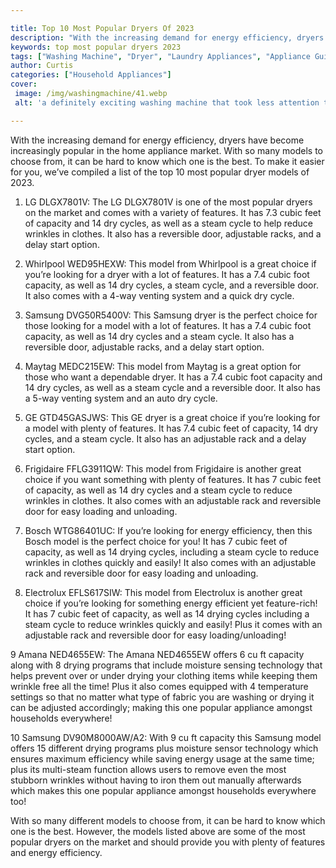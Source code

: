 ```yaml
---

title: Top 10 Most Popular Dryers Of 2023
description: "With the increasing demand for energy efficiency, dryers have become increasingly popular in the home appliance market. With so ma...take a moment to check it out "
keywords: top most popular dryers 2023
tags: ["Washing Machine", "Dryer", "Laundry Appliances", "Appliance Guide"]
author: Curtis
categories: ["Household Appliances"]
cover: 
 image: /img/washingmachine/41.webp
 alt: 'a definitely exciting washing machine that took less attention than they thought'

---
```


With the increasing demand for energy efficiency, dryers have become increasingly popular in the home appliance market. With so many models to choose from, it can be hard to know which one is the best. To make it easier for you, we’ve compiled a list of the top 10 most popular dryer models of 2023.

1. LG DLGX7801V: The LG DLGX7801V is one of the most popular dryers on the market and comes with a variety of features. It has 7.3 cubic feet of capacity and 14 dry cycles, as well as a steam cycle to help reduce wrinkles in clothes. It also has a reversible door, adjustable racks, and a delay start option.

2. Whirlpool WED95HEXW: This model from Whirlpool is a great choice if you’re looking for a dryer with a lot of features. It has a 7.4 cubic foot capacity, as well as 14 dry cycles, a steam cycle, and a reversible door. It also comes with a 4-way venting system and a quick dry cycle.

3. Samsung DVG50R5400V: This Samsung dryer is the perfect choice for those looking for a model with a lot of features. It has a 7.4 cubic foot capacity, as well as 14 dry cycles and a steam cycle. It also has a reversible door, adjustable racks, and a delay start option.

4. Maytag MEDC215EW: This model from Maytag is a great option for those who want a dependable dryer. It has a 7.4 cubic foot capacity and 14 dry cycles, as well as a steam cycle and a reversible door. It also has a 5-way venting system and an auto dry cycle.

5. GE GTD45GASJWS: This GE dryer is a great choice if you’re looking for a model with plenty of features. It has 7.4 cubic feet of capacity, 14 dry cycles, and a steam cycle. It also has an adjustable rack and a delay start option.

6. Frigidaire FFLG3911QW: This model from Frigidaire is another great choice if you want something with plenty of features. It has 7 cubic feet of capacity, as well as 14 dry cycles and a steam cycle to reduce wrinkles in clothes. It also comes with an adjustable rack and reversible door for easy loading and unloading.

7. Bosch WTG86401UC: If you’re looking for energy efficiency, then this Bosch model is the perfect choice for you! It has 7 cubic feet of capacity, as well as 14 drying cycles, including a steam cycle to reduce wrinkles in clothes quickly and easily! It also comes with an adjustable rack and reversible door for easy loading and unloading.

8. Electrolux EFLS617SIW: This model from Electrolux is another great choice if you’re looking for something energy efficient yet feature-rich! It has 7 cubic feet of capacity, as well as 14 drying cycles including a steam cycle to reduce wrinkles quickly and easily! Plus it comes with an adjustable rack and reversible door for easy loading/unloading! 

9 Amana NED4655EW: The Amana NED4655EW offers 6 cu ft capacity along with 8 drying programs that include moisture sensing technology that helps prevent over or under drying your clothing items while keeping them wrinkle free all the time! Plus it also comes equipped with 4 temperature settings so that no matter what type of fabric you are washing or drying it can be adjusted accordingly; making this one popular appliance amongst households everywhere! 

10 Samsung DV90M8000AW/A2: With 9 cu ft capacity this Samsung model offers 15 different drying programs plus moisture sensor technology which ensures maximum efficiency while saving energy usage at the same time; plus its multi-steam function allows users to remove even the most stubborn wrinkles without having to iron them out manually afterwards which makes this one popular appliance amongst households everywhere too! 

With so many different models to choose from, it can be hard to know which one is the best. However, the models listed above are some of the most popular dryers on the market and should provide you with plenty of features and energy efficiency.
